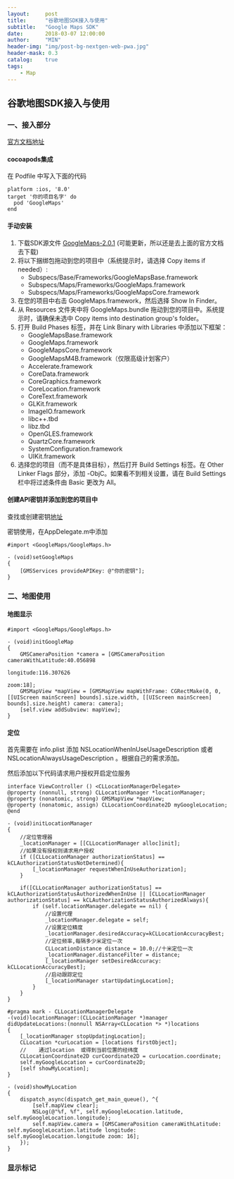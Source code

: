 ```yaml
---
layout:     post
title:      "谷歌地图SDK接入与使用"
subtitle:   "Google Maps SDK"
date:       2018-03-07 12:00:00
author:     "MIN"
header-img: "img/post-bg-nextgen-web-pwa.jpg"
header-mask: 0.3
catalog:    true
tags:
    - Map
---
```


## 谷歌地图SDK接入与使用

### 一、接入部分

[官方文档地址](https://developers.google.com/maps/documentation/ios-sdk/start) 

#### cocoapods集成

在 Podfile 中写入下面的代码

```
platform :ios, '8.0'
target '你的项目名字' do
  pod 'GoogleMaps'
end
```

#### 手动安装

1. 下载SDK源文件 [GoogleMaps-2.0.1](https://www.gstatic.com/cpdc/5a212b0fa429156f-GoogleMaps-2.0.1.tar.gz) (可能更新，所以还是去上面的官方文档去下载)
2. 将以下捆绑包拖动到您的项目中（系统提示时，请选择 Copy items if needed）:
	* Subspecs/Base/Frameworks/GoogleMapsBase.framework
	* Subspecs/Maps/Frameworks/GoogleMaps.framework
	* Subspecs/Maps/Frameworks/GoogleMapsCore.framework
3. 在您的项目中右击 GoogleMaps.framework，然后选择 Show In Finder。
4. 从 Resources 文件夹中将 GoogleMaps.bundle 拖动到您的项目中。系统提示时，请确保未选中 Copy items into destination group's folder。
5. 打开 Build Phases 标签，并在 Link Binary with Libraries 中添加以下框架：
	* GoogleMapsBase.framework
	* GoogleMaps.framework
	* GoogleMapsCore.framework
	* GoogleMapsM4B.framework（仅限高级计划客户）
	* Accelerate.framework
	* CoreData.framework
	* CoreGraphics.framework
	* CoreLocation.framework
	* CoreText.framework
	* GLKit.framework
	* ImageIO.framework
	* libc++.tbd
	* libz.tbd
	* OpenGLES.framework
	* QuartzCore.framework
	* SystemConfiguration.framework
	* UIKit.framework
6. 选择您的项目（而不是具体目标），然后打开 Build Settings 标签。在 Other Linker Flags 部分，添加 -ObjC。如果看不到相关设置，请在 Build Settings 栏中将过滤条件由 Basic 更改为 All。

#### 创建API密钥并添加到您的项目中

查找或创建密钥[地址](https://console.developers.google.com/project/_/apiui/credential?authuser=1)

密钥使用，在AppDelegate.m中添加

```
#import <GoogleMaps/GoogleMaps.h>

- (void)setGoogleMaps
{
    [GMSServices provideAPIKey: @"你的密钥"]; 
}
```

### 二、地图使用

#### 地图显示

```
#import <GoogleMaps/GoogleMaps.h>

- (void)initGoogleMap
{
    GMSCameraPosition *camera = [GMSCameraPosition cameraWithLatitude:40.056898
                                                            longitude:116.307626
                                                                 zoom:18];
    GMSMapView *mapView = [GMSMapView mapWithFrame: CGRectMake(0, 0, [[UIScreen mainScreen] bounds].size.width, [[UIScreen mainScreen] bounds].size.height) camera: camera];
    [self.view addSubview: mapView];
}

```

#### 定位

首先需要在 info.plist 添加 NSLocationWhenInUseUsageDescription 或者 NSLocationAlwaysUsageDescription 。根据自己的需求添加。

然后添加以下代码请求用户授权开启定位服务

```
interface ViewController () <CLLocationManagerDelegate>
@property (nonnull, strong) CLLocationManager *locationManager;
@property (nonatomic, strong) GMSMapView *mapView;
@property (nonatomic, assign) CLLocationCoordinate2D myGoogleLocation;
@end

- (void)initLocationManager
{
    //定位管理器
    _locationManager = [[CLLocationManager alloc]init];
    //如果没有授权则请求用户授权
    if ([CLLocationManager authorizationStatus] == kCLAuthorizationStatusNotDetermined){
        [_locationManager requestWhenInUseAuthorization];
    }
    
    if([CLLocationManager authorizationStatus] == kCLAuthorizationStatusAuthorizedWhenInUse || [CLLocationManager authorizationStatus] == kCLAuthorizationStatusAuthorizedAlways){
        if (self.locationManager.delegate == nil) {
            //设置代理
            _locationManager.delegate = self;
            //设置定位精度
            _locationManager.desiredAccuracy=kCLLocationAccuracyBest;
            //定位频率,每隔多少米定位一次
            CLLocationDistance distance = 10.0;//十米定位一次
            _locationManager.distanceFilter = distance;
            [_locationManager setDesiredAccuracy: kCLLocationAccuracyBest];
            //启动跟踪定位
            [_locationManager startUpdatingLocation];
        }
    }
}

#pragma mark - CLLocationManagerDelegate
-(void)locationManager:(CLLocationManager *)manager didUpdateLocations:(nonnull NSArray<CLLocation *> *)locations
{
    [_locationManager stopUpdatingLocation];
    CLLocation *curLocation = [locations firstObject];
    //    通过location  或得到当前位置的经纬度
    CLLocationCoordinate2D curCoordinate2D = curLocation.coordinate;
    self.myGoogleLocation = curCoordinate2D;
    [self showMyLocation];
}

- (void)showMyLocation
{
    dispatch_async(dispatch_get_main_queue(), ^{
        [self.mapView clear];
        NSLog(@"%f, %f", self.myGoogleLocation.latitude, self.myGoogleLocation.longitude);
        self.mapView.camera = [GMSCameraPosition cameraWithLatitude: self.myGoogleLocation.latitude longitude: self.myGoogleLocation.longitude zoom: 16];
    });
}
```

### 显示标记















